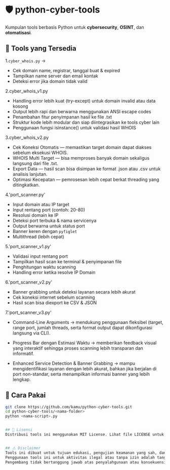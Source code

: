 # 🛡️ python-cyber-tools

Kumpulan tools berbasis Python untuk **cybersecurity**, **OSINT**, dan **otomatisasi**.


## 📂 Tools yang Tersedia
1.`cyber_whois.py` → 
- Cek domain name, registrar, tanggal buat & expired
- Tampilkan name server dan email kontak
- Deteksi error jika domain tidak valid

2.cyber_whois_v1.py
- Handling error lebih kuat (try-except) untuk domain invalid atau data kosong
- Output lebih rapi dan berwarna menggunakan ANSI escape codes
- Penambahan fitur penyimpanan hasil ke file .txt
- Struktur kode lebih modular dan siap diintegrasikan ke tools cyber lain
- Penggunaan fungsi isinstance() untuk validasi hasil WHOIS

3.cyber_whois_v2.py
- Cek Koneksi Otomatis — memastikan target domain dapat diakses sebelum eksekusi WHOIS.
- WHOIS Multi Target — bisa memproses banyak domain sekaligus langsung dari file .txt.
- Export Data — hasil scan bisa disimpan ke format .json atau .csv untuk analisis lanjutan.
- Optimasi Kecepatan — pemrosesan lebih cepat berkat threading yang ditingkatkan.

4.'port_scanner.py'
- Input domain atau IP target
- Input rentang port (contoh: 20-80)
- Resolusi domain ke IP
- Deteksi port terbuka & nama servicenya
- Output berwarna untuk status port
- Banner keren dengan `pyfiglet`
- Multithread (lebih cepat)

5.'port_scanner_v1.py'
- Validasi input rentang port
- Tampilkan hasil scan ke terminal & penyimpanan file
- Penghitungan waktu scanning
- Handling error ketika resolve IP Domain

6.'port_scanner_v2.py'
- Banner grabbing untuk deteksi layanan secara lebih akurat
- Cek koneksi internet sebelum scanning
- Hasil scan bisa diexport ke CSV & JSON

7.'port_scanner_v3.py'
- Command-Line Arguments → mendukung penggunaan fleksibel (target, range port, jumlah threads, serta format output dapat dikonfigurasi langsung via CLI).

- Progress Bar dengan Estimasi Waktu → memberikan feedback visual yang interaktif sehingga proses scanning lebih transparan dan informatif.

- Enhanced Service Detection & Banner Grabbing → mampu mengidentifikasi layanan dengan lebih akurat, bahkan jika berjalan di port non-standar, serta menampilkan informasi banner yang lebih lengkap.

  

## 🚀 Cara Pakai
```bash
git clone https://github.com/kamu/python-cyber-tools.git
cd python-cyber-tools/<nama-folder>
python <nama-script>.py


## 📄 Lisensi
Distribusi tools ini menggunakan MIT License. Lihat file LICENSE untuk detail.


## ⚠️ Disclaimer
Tools ini dibuat untuk tujuan edukasi, pengujian keamanan yang sah, dan otomatisasi yang legal.  
Penggunaan tools ini untuk aktivitas ilegal atau tanpa izin adalah tanggung jawab pengguna.  
Pengembang tidak bertanggung jawab atas penyalahgunaan atau konsekuensi yang ditimbulkan.
